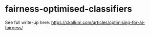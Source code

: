 # fairness-optimised-classifiers

See full write-up here: https://ckallum.com/articles/optimising-for-ai-fairness/ 
